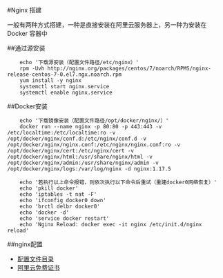 #Nginx 搭建

一般有两种方式搭建，一种是直接安装在阿里云服务器上，另一种为安装在 Docker 容器中

##通过源安装
```shell script
    echo '下载源安装（配置文件路径/etc/nginx）'
    rpm -Uvh http://nginx.org/packages/centos/7/noarch/RPMS/nginx-release-centos-7-0.el7.ngx.noarch.rpm
    yum install -y nginx
    systemctl start nginx.service
    systemctl enable nginx.service
```

##Docker安装
```shell script
    echo '下载镜像安装（配置文件路径/opt/docker/nginx/）'
    docker run --name nginx -p 80:80 -p 443:443 -v /etc/localtime:/etc/localtime:ro -v /opt/docker/nginx/conf.d:/etc/nginx/conf.d -v /opt/docker/nginx/nginx.conf:/etc/nginx/nginx.conf:ro -v /opt/docker/nginx/cert:/etc/nginx/cert -v /opt/docker/nginx/html:/usr/share/nginx/html -v /opt/docker/nginx/admin:/usr/share/nginx/admin -v /opt/docker/nginx/logs:/var/log/nginx -d nginx:1.17.5
    
    echo '若执行以上命令报错，则依次执行以下命令后重试（重建docker0网络恢复）'
    echo 'pkill docker' 
    echo 'iptables -t nat -F'
    echo 'ifconfig docker0 down' 
    echo 'brctl delbr docker0' 
    echo 'docker -d' 
    echo 'service docker restart'
    echo 'Nginx Reload: docker exec -it nginx /etc/init.d/nginx reload'
```

##nginx配置
- [配置文件目录](nginxconfig)
- [阿里云免费证书](nginxconfig/cert)